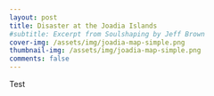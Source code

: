 ```yaml
---
layout: post
title: Disaster at the Joadia Islands
#subtitle: Excerpt from Soulshaping by Jeff Brown
cover-img: /assets/img/joadia-map-simple.png
thumbnail-img: /assets/img/joadia-map-simple.png
comments: false
---
```


Test
